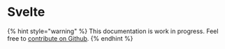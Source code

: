 # Svelte

{% hint style="warning" %}
This documentation is work in progress. Feel free to [contribute on Github](https://github.com/surjithctly/web3forms-docs).
{% endhint %}

